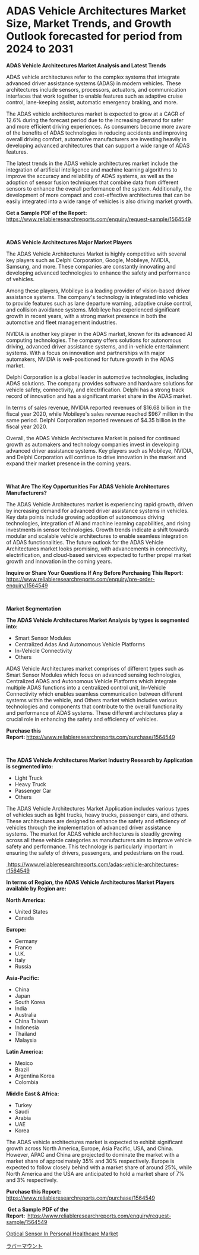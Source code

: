 <p><h1>ADAS Vehicle Architectures Market Size, Market Trends, and Growth Outlook forecasted for period from 2024 to 2031</h1></p><p><strong>ADAS Vehicle Architectures Market Analysis and Latest Trends</strong></p>
<p><p>ADAS vehicle architectures refer to the complex systems that integrate advanced driver assistance systems (ADAS) in modern vehicles. These architectures include sensors, processors, actuators, and communication interfaces that work together to enable features such as adaptive cruise control, lane-keeping assist, automatic emergency braking, and more. </p><p>The ADAS vehicle architectures market is expected to grow at a CAGR of 12.6% during the forecast period due to the increasing demand for safer and more efficient driving experiences. As consumers become more aware of the benefits of ADAS technologies in reducing accidents and improving overall driving comfort, automotive manufacturers are investing heavily in developing advanced architectures that can support a wide range of ADAS features. </p><p>The latest trends in the ADAS vehicle architectures market include the integration of artificial intelligence and machine learning algorithms to improve the accuracy and reliability of ADAS systems, as well as the adoption of sensor fusion techniques that combine data from different sensors to enhance the overall performance of the system. Additionally, the development of more compact and cost-effective architectures that can be easily integrated into a wide range of vehicles is also driving market growth.</p></p>
<p><strong>Get a Sample PDF of the Report:&nbsp;</strong> <a href="https://www.reliableresearchreports.com/enquiry/request-sample/1564549">https://www.reliableresearchreports.com/enquiry/request-sample/1564549</a></p>
<p>&nbsp;</p>
<p><strong>ADAS Vehicle Architectures Major Market Players</strong></p>
<p><p>The ADAS Vehicle Architectures Market is highly competitive with several key players such as Delphi Corporation, Google, Mobileye, NVIDIA, Samsung, and more. These companies are constantly innovating and developing advanced technologies to enhance the safety and performance of vehicles.</p><p>Among these players, Mobileye is a leading provider of vision-based driver assistance systems. The company's technology is integrated into vehicles to provide features such as lane departure warning, adaptive cruise control, and collision avoidance systems. Mobileye has experienced significant growth in recent years, with a strong market presence in both the automotive and fleet management industries.</p><p>NVIDIA is another key player in the ADAS market, known for its advanced AI computing technologies. The company offers solutions for autonomous driving, advanced driver assistance systems, and in-vehicle entertainment systems. With a focus on innovation and partnerships with major automakers, NVIDIA is well-positioned for future growth in the ADAS market.</p><p>Delphi Corporation is a global leader in automotive technologies, including ADAS solutions. The company provides software and hardware solutions for vehicle safety, connectivity, and electrification. Delphi has a strong track record of innovation and has a significant market share in the ADAS market.</p><p>In terms of sales revenue, NVIDIA reported revenues of $16.68 billion in the fiscal year 2020, while Mobileye's sales revenue reached $967 million in the same period. Delphi Corporation reported revenues of $4.35 billion in the fiscal year 2020.</p><p>Overall, the ADAS Vehicle Architectures Market is poised for continued growth as automakers and technology companies invest in developing advanced driver assistance systems. Key players such as Mobileye, NVIDIA, and Delphi Corporation will continue to drive innovation in the market and expand their market presence in the coming years.</p></p>
<p>&nbsp;</p>
<p><strong>What Are The Key Opportunities For ADAS Vehicle Architectures Manufacturers?</strong></p>
<p><p>The ADAS Vehicle Architectures market is experiencing rapid growth, driven by increasing demand for advanced driver assistance systems in vehicles. Key data points include growing adoption of autonomous driving technologies, integration of AI and machine learning capabilities, and rising investments in sensor technologies. Growth trends indicate a shift towards modular and scalable vehicle architectures to enable seamless integration of ADAS functionalities. The future outlook for the ADAS Vehicle Architectures market looks promising, with advancements in connectivity, electrification, and cloud-based services expected to further propel market growth and innovation in the coming years.</p></p>
<p><strong>Inquire or Share Your Questions If Any Before Purchasing This Report:</strong> <a href="https://www.reliableresearchreports.com/enquiry/pre-order-enquiry/1564549">https://www.reliableresearchreports.com/enquiry/pre-order-enquiry/1564549</a></p>
<p>&nbsp;</p>
<p><strong>Market Segmentation</strong></p>
<p><strong>The ADAS Vehicle Architectures Market Analysis by types is segmented into:</strong></p>
<p><ul><li>Smart Sensor Modules</li><li>Centralized Adas And Autonomous Vehicle Platforms</li><li>In-Vehicle Connectivity</li><li>Others</li></ul></p>
<p><p>ADAS Vehicle Architectures market comprises of different types such as Smart Sensor Modules which focus on advanced sensing technologies, Centralized ADAS and Autonomous Vehicle Platforms which integrate multiple ADAS functions into a centralized control unit, In-Vehicle Connectivity which enables seamless communication between different systems within the vehicle, and Others market which includes various technologies and components that contribute to the overall functionality and performance of ADAS systems. These different architectures play a crucial role in enhancing the safety and efficiency of vehicles.</p></p>
<p><strong>Purchase this Report:&nbsp;</strong><a href="https://www.reliableresearchreports.com/purchase/1564549">https://www.reliableresearchreports.com/purchase/1564549</a></p>
<p>&nbsp;</p>
<p><strong>The ADAS Vehicle Architectures Market Industry Research by Application is segmented into:</strong></p>
<p><ul><li>Light Truck</li><li>Heavy Truck</li><li>Passenger Car</li><li>Others</li></ul></p>
<p><p>The ADAS Vehicle Architectures Market Application includes various types of vehicles such as light trucks, heavy trucks, passenger cars, and others. These architectures are designed to enhance the safety and efficiency of vehicles through the implementation of advanced driver assistance systems. The market for ADAS vehicle architectures is steadily growing across all these vehicle categories as manufacturers aim to improve vehicle safety and performance. This technology is particularly important in ensuring the safety of drivers, passengers, and pedestrians on the road.</p></p>
<p><a href="https://www.reliableresearchreports.com/adas-vehicle-architectures-r1564549">&nbsp;https://www.reliableresearchreports.com/adas-vehicle-architectures-r1564549</a></p>
<p><strong>In terms of Region, the ADAS Vehicle Architectures Market Players available by Region are:</strong></p>
<p>
    <p> <strong> North America: </strong>
        <ul>
            <li>United States</li>
            <li>Canada</li>
        </ul>
        </p> 
    <p> <strong> Europe: </strong>
        <ul>
            <li>Germany</li>
            <li>France</li>
            <li>U.K.</li>
            <li>Italy</li>
            <li>Russia</li>
        </ul>
        </p> 
    <p> <strong> Asia-Pacific: </strong>
        <ul>
            <li>China</li>
            <li>Japan</li>
            <li>South Korea</li>
            <li>India</li>
            <li>Australia</li>
            <li>China Taiwan</li>
            <li>Indonesia</li>
            <li>Thailand</li>
            <li>Malaysia</li>
        </ul>
        </p> 
    <p> <strong> Latin America: </strong>
        <ul>
            <li>Mexico</li>
            <li>Brazil</li>
            <li>Argentina Korea</li>
            <li>Colombia</li>
        </ul>
        </p> 
    <p> <strong> Middle East & Africa: </strong>
        <ul>
            <li>Turkey</li>
            <li>Saudi</li>
            <li>Arabia</li>
            <li>UAE</li>
            <li>Korea</li>
        </ul>
    </p>
    </p>
<p><p>The ADAS vehicle architectures market is expected to exhibit significant growth across North America, Europe, Asia Pacific, USA, and China. However, APAC and China are projected to dominate the market with a market share of approximately 35% and 30% respectively. Europe is expected to follow closely behind with a market share of around 25%, while North America and the USA are anticipated to hold a market share of 7% and 3% respectively.</p></p>
<p><strong>Purchase this Report: </strong><a href="https://www.reliableresearchreports.com/purchase/1564549">https://www.reliableresearchreports.com/purchase/1564549</a></p>
<p>&nbsp;<strong>Get a Sample PDF of the Report:&nbsp;&nbsp;</strong><a href="https://www.reliableresearchreports.com/enquiry/request-sample/1564549">https://www.reliableresearchreports.com/enquiry/request-sample/1564549</a></p>
<p><strong></strong></p>
<p><p><a href="https://issuu.com/reportprime-2/docs/optical-sensor-in-personal-healthcare-market-size-">Optical Sensor In Personal Healthcare Market</a></p><p><a href="https://github.com/mohamedbakry57/Market-Research-Report-List-5/blob/main/1209002924.md">ラバーマウント</a></p></p>